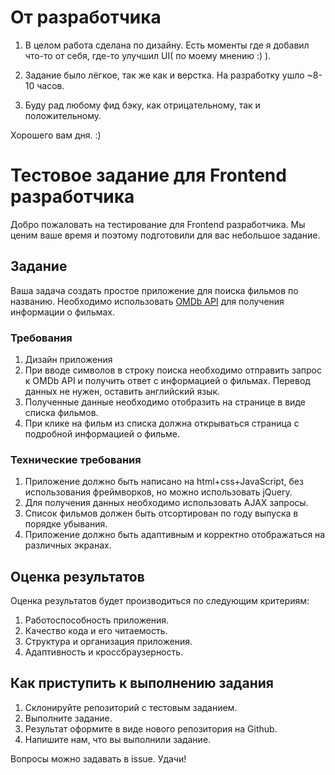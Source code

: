 # От разработчика

1. В целом работа сделана по дизайну. Есть моменты где я добавил что-то от себя, где-то улучшил UI( по моему мнению :) ).

2.  Задание было лёгкое, так же как и верстка. На разработку ушло ~8-10 часов.

3. Буду рад любому фид бэку, как отрицательному, так и положительному.

Хорошего вам дня. :)

# Тестовое задание для Frontend разработчика

Добро пожаловать на тестирование для Frontend разработчика. Мы ценим ваше время и поэтому подготовили для вас небольшое задание.

## Задание

Ваша задача создать простое приложение для поиска фильмов по названию. Необходимо использовать [OMDb API](http://www.omdbapi.com/) для получения информации о фильмах.

### Требования

1. Дизайн приложения
2. При вводе символов в строку поиска необходимо отправить запрос к OMDb API и получить ответ с информацией о фильмах. Перевод данных не нужен, оставить английский язык.
3. Полученные данные необходимо отобразить на странице в виде списка фильмов.
4. При клике на фильм из списка должна открываться страница с подробной информацией о фильме.

### Технические требования

1. Приложение должно быть написано на html+css+JavaScript, без использования фреймворков, но можно использовать jQuery.
2. Для получения данных необходимо использовать AJAX запросы.
3. Список фильмов должен быть отсортирован по году выпуска в порядке убывания.
4. Приложение должно быть адаптивным и корректно отображаться на различных экранах.

## Оценка результатов

Оценка результатов будет производиться по следующим критериям:

1. Работоспособность приложения.
2. Качество кода и его читаемость.
3. Структура и организация приложения.
4. Адаптивность и кроссбраузерность.

## Как приступить к выполнению задания

1. Склонируйте репозиторий с тестовым заданием.
2. Выполните задание.
3. Результат оформите в виде нового репозитория на Github.
4. Напишите нам, что вы выполнили задание.

Вопросы можно задавать в issue.
Удачи!
